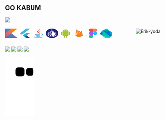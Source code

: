 ## GO KABUM
 <div>
  <a href="https://github.com/kabumerik">
  <img height="180em" src="https://github-readme-stats.vercel.app/api?username=kabumerik&show_icons=true&theme=dracula&include_all_commits=true&count_private=true"/>
<div style="display: inline_block"><br>
  <img align="center" alt="Kotlin" height="30" width="40" src="https://raw.githubusercontent.com/devicons/devicon/9f4f5cdb393299a81125eb5127929ea7bfe42889/icons/kotlin/kotlin-original.svg">
  
  <img align="center" alt="Flutter" height="30" width="40" src="https://raw.githubusercontent.com/devicons/devicon/9f4f5cdb393299a81125eb5127929ea7bfe42889/icons/flutter/flutter-original.svg">
  
  <img align="center" alt="Java" height="30" width="40" src="https://raw.githubusercontent.com/devicons/devicon/9f4f5cdb393299a81125eb5127929ea7bfe42889/icons/java/java-original.svg">
  
  <img align="center" alt="Perl" height="30" width="40" src="https://raw.githubusercontent.com/devicons/devicon/9f4f5cdb393299a81125eb5127929ea7bfe42889/icons/perl/perl-original.svg">
  
  <img align="center" alt="Android" height="30" width="40" src="https://raw.githubusercontent.com/devicons/devicon/9f4f5cdb393299a81125eb5127929ea7bfe42889/icons/android/android-original.svg">
  
  <img align="center" alt="Firebase" height="30" width="40" src="https://raw.githubusercontent.com/devicons/devicon/9f4f5cdb393299a81125eb5127929ea7bfe42889/icons/firebase/firebase-plain.svg">
  
  <img align="center" alt="Figma" height="30" width="40" src="https://raw.githubusercontent.com/devicons/devicon/9f4f5cdb393299a81125eb5127929ea7bfe42889/icons/figma/figma-original.svg">
 
 <img align="center" alt="Dart" height="30" width="40" src="https://raw.githubusercontent.com/devicons/devicon/9f4f5cdb393299a81125eb5127929ea7bfe42889/icons/dart/dart-original.svg">
  
  <img align="right" alt="Erik-yoda" src="https://media3.giphy.com/media/1FZqAOn4hzGO4/200w.gif?cid=82a1493bzw22z6id2z3kcoq0op863re2tb5fpqwxmawqcvvf&rid=200w.gif&ct=g">
</div>
  
  ##
 
<div> 
  <a href="https://www.youtube.com/channel/UCzrjmYlqc-JL8Bq9GXtwgzg" target="_blank"><img src="https://img.shields.io/badge/YouTube-FF0000?style=for-the-badge&logo=youtube&logoColor=white" target="_blank"></a>
  <a href="https://instagram.com/gawkoficial" target="_blank"><img src="https://img.shields.io/badge/-Instagram-%23E4405F?style=for-the-badge&logo=instagram&logoColor=white" target="_blank"></a>
  <a href = "mailto:erik.mendes@kabum.com.br"><img src="https://img.shields.io/badge/-Gmail-%23333?style=for-the-badge&logo=gmail&logoColor=white" target="_blank"></a>
  <a href="https://www.linkedin.com/in/devmendesrc/" target="_blank"><img src="https://img.shields.io/badge/-LinkedIn-%230077B5?style=for-the-badge&logo=linkedin&logoColor=white" target="_blank"></a> 
 
  ![Snake animation](https://github.com/rafaballerini/rafaballerini/blob/output/github-contribution-grid-snake.svg)
 
</div>
